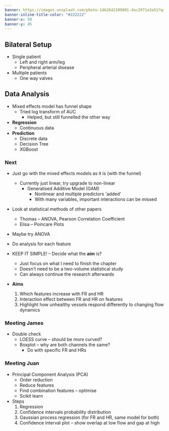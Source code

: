 ```yaml
---
banner: https://images.unsplash.com/photo-1462642109801-4ac2971a3a51?q=80&w=1673&auto=format&fit=crop&ixlib=rb-4.0.3&ixid=M3wxMjA3fDB8MHxwaG90by1wYWdlfHx8fGVufDB8fHx8fA%3D%3D
banner-inline-title-color: "#222222"
banner-x: 50
banner-y: 45
---
```


## Bilateral Setup
- Single patient
	- Left and right arm/leg
	- Peripheral arterial disease
- Multiple patients
	- One way valves
## Data Analysis
- Mixed effects model has funnel shape
	- Tried log transform of AUC 
		- Helped, but still funnelled the other way
- **Regression**
	- Continuous data
- **Prediction**
	- Discrete data
	- Decision Tree
	- XGBoost
### Next
- Just go with the mixed effects models as it is (with the funnel)
	- Currently just linear, try upgrade to non-linear
		- Generalised Additive Model (GAM)
			- Nonlinear and multiple predictors 'added'
			- With many variables, important interactions can be missed
- Look at statistical methods of other papers
	- Thomas – ANOVA, Pearson Correlation Coefficient
	- Elisa – Poincare Plots
- Maybe try ANOVA
- Do analysis for each feature

- KEEP IT SIMPLE! – Decide what the **aim** is?
	- Just focus on what I need to finish the chapter
	- Doesn't need to be a two-volume statistical study
	- Can always continue the research afterwards
- **Aims**
	1. Which features increase with FR and HR
	2. Interaction effect between FR and HR on features
	3. Highlight how unhealthy vessels respond differently to changing flow dynamics
### Meeting James
- Double check
	- LOESS curve – should be more curved?
	- Boxplot – why are both channels the same?
		- Do with specific FR and HRs
### Meeting Juan
- Principal Component Analysis (PCA)
	- Order reduction
	- Reduce features
	- Find combination features – optimise
	- Scikit learn
- Steps
	1. Regression
	2. Confidence intervals probability distribution
	3. Gaussian process regression (for FR and HR, same model for both)
	4. Confidence interval plot – show overlap at low flow and gap at high